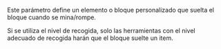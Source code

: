 Este parámetro define un elemento o bloque personalizado que suelta el bloque cuando se mina/rompe.

Si se utiliza el nivel de recogida, solo las herramientas con el nivel adecuado de recogida harán que el bloque suelte un item.